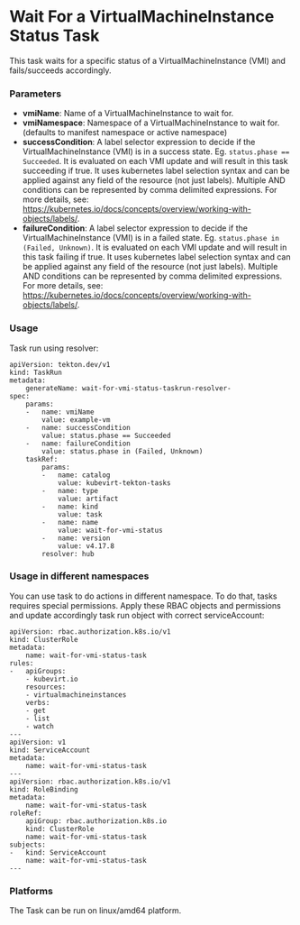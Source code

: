 # Wait For a VirtualMachineInstance Status Task

This task waits for a specific status of a VirtualMachineInstance (VMI) and fails/succeeds accordingly.

### Parameters

- **vmiName**: Name of a VirtualMachineInstance to wait for.
- **vmiNamespace**: Namespace of a VirtualMachineInstance to wait for. (defaults to manifest namespace or active namespace)
- **successCondition**: A label selector expression to decide if the VirtualMachineInstance (VMI) is in a success state. Eg. `status.phase == Succeeded`. It is evaluated on each VMI update and will result in this task succeeding if true. It uses kubernetes label selection syntax and can be applied against any field of the resource (not just labels). Multiple AND conditions can be represented by comma delimited expressions. For more details, see: https://kubernetes.io/docs/concepts/overview/working-with-objects/labels/.
- **failureCondition**: A label selector expression to decide if the VirtualMachineInstance (VMI) is in a failed state. Eg. `status.phase in (Failed, Unknown)`. It is evaluated on each VMI update and will result in this task failing if true. It uses kubernetes label selection syntax and can be applied against any field of the resource (not just labels). Multiple AND conditions can be represented by comma delimited expressions. For more details, see: https://kubernetes.io/docs/concepts/overview/working-with-objects/labels/.

### Usage

Task run using resolver:
```
apiVersion: tekton.dev/v1
kind: TaskRun
metadata:
    generateName: wait-for-vmi-status-taskrun-resolver-
spec:
    params:
    -   name: vmiName
        value: example-vm
    -   name: successCondition
        value: status.phase == Succeeded
    -   name: failureCondition
        value: status.phase in (Failed, Unknown)
    taskRef:
        params:
        -   name: catalog
            value: kubevirt-tekton-tasks
        -   name: type
            value: artifact
        -   name: kind
            value: task
        -   name: name
            value: wait-for-vmi-status
        -   name: version
            value: v4.17.8
        resolver: hub
```

### Usage in different namespaces

You can use task to do actions in different namespace. To do that, tasks requires special permissions. Apply these RBAC objects and permissions and update accordingly task run object with correct serviceAccount:

```
apiVersion: rbac.authorization.k8s.io/v1
kind: ClusterRole
metadata:
    name: wait-for-vmi-status-task
rules:
-   apiGroups:
    - kubevirt.io
    resources:
    - virtualmachineinstances
    verbs:
    - get
    - list
    - watch
---
apiVersion: v1
kind: ServiceAccount
metadata:
    name: wait-for-vmi-status-task
---
apiVersion: rbac.authorization.k8s.io/v1
kind: RoleBinding
metadata:
    name: wait-for-vmi-status-task
roleRef:
    apiGroup: rbac.authorization.k8s.io
    kind: ClusterRole
    name: wait-for-vmi-status-task
subjects:
-   kind: ServiceAccount
    name: wait-for-vmi-status-task
---
```

### Platforms

The Task can be run on linux/amd64 platform.
